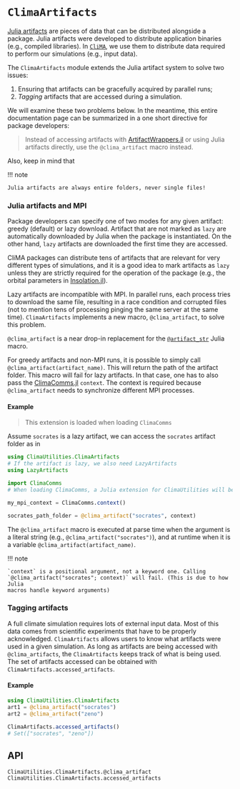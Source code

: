 # `ClimaArtifacts`

[Julia artifacts](https://pkgdocs.julialang.org/v1/artifacts/) are pieces
of data that can be distributed alongside a package. Julia artifacts were
developed to distribute application binaries (e.g., compiled libraries). In
[`CliMA`](https://github.com/CliMA), we use them to distribute data required to
perform our simulations (e.g., input data).

The `ClimaArtifacts` module extends the Julia artifact system to solve two
issues:
1. Ensuring that artifacts can be gracefully acquired by parallel runs;
2. _Tagging_ artifacts that are accessed during a simulation.

We will examine these two problems below. In the meantime, this entire
documentation page can be summarized in a one short directive for package
developers:

>  Instead of accessing artifacts with
>  [ArtifactWrappers.jl](https://github.com/CliMA/ArtifactWrappers.jl) or using
>  Julia artifacts directly, use the `@clima_artifact` macro instead.

Also, keep in mind that

!!! note

    Julia artifacts are always entire folders, never single files!

### Julia artifacts and MPI

Package developers can specify one of two modes for any given artifact: greedy
(default) or lazy download. Artifact that are not marked as `lazy` are
automatically downloaded by Julia when the package is instantiated. On the other
hand, `lazy` artifacts are downloaded the first time they are accessed.

CliMA packages can distribute tens of artifacts that are relevant for very
different types of simulations, and it is a good idea to mark artifacts as
`lazy` unless they are strictly required for the operation of the package (e.g.,
the orbital parameters in
[Insolation.jl](https://github.com/CliMA/Insolation.jl)).

Lazy artifacts are incompatible with MPI. In parallel runs, each process tries
to download the same file, resulting in a race condition and corrupted files
(not to mention tens of processing pinging the same server at the same time).
`ClimaArtifacts` implements a new macro, `@clima_artifact`, to solve this
problem.

`@clima_artifact` is a near drop-in replacement for the
[`@artifact_str`](https://docs.julialang.org/en/v1/stdlib/Artifacts/#Artifacts.@artifact_str)
Julia macro.

For greedy artifacts and non-MPI runs, it is possible to simply call
`@clima_artifact(artifact_name)`. This will return the path of the artifact
folder. This macro will fail for lazy artifacts. In that case, one has to also
pass the [ClimaComms.jl](https://github.com/CliMA/ClimaComms.jl) `context`. The
context is required because `@clima_artifact` needs to synchronize different MPI
processes.

#### Example

> This extension is loaded when loading `ClimaComms`

Assume `socrates` is a lazy artifact, we can access the `socrates` artifact folder as in
```julia
using ClimaUtilities.ClimaArtifacts
# If the artifact is lazy, we also need LazyArtifacts
using LazyArtifacts

import ClimaComms
# When loading ClimaComms, a Julia extension for ClimaUtilities will be loaded

my_mpi_context = ClimaComms.context()

socrates_path_folder = @clima_artifact("socrates", context)
```

The `@clima_artifact` macro is executed at parse time when the argument is a
literal string (e.g., `@clima_artifact("socrates")`), and at runtime when it is
a variable `@clima_artifact(artifact_name)`.

!!! note

    `context` is a positional argument, not a keyword one. Calling
    `@clima_artifact("socrates"; context)` will fail. (This is due to how Julia
    macros handle keyword arguments)

### Tagging artifacts

A full climate simulation requires lots of external input data. Most of this
data comes from scientific experiments that have to be properly acknowledged.
`ClimaArtifacts` allows users to know what artifacts were used in a given
simulation. As long as artifacts are being accessed with `@clima_artifacts`, the
`ClimaArtifacts` keeps track of what is being used. The set of artifacts
accessed can be obtained with `ClimaArtifacts.accessed_artifacts`.

#### Example
```julia
using ClimaUtilities.ClimaArtifacts
art1 = @clima_artifact("socrates")
art2 = @clima_artifact("zeno")

ClimaArtifacts.accessed_artifacts()
# Set(["socrates", "zeno"])
```

## API

```@docs
ClimaUtilities.ClimaArtifacts.@clima_artifact
ClimaUtilities.ClimaArtifacts.accessed_artifacts
```

